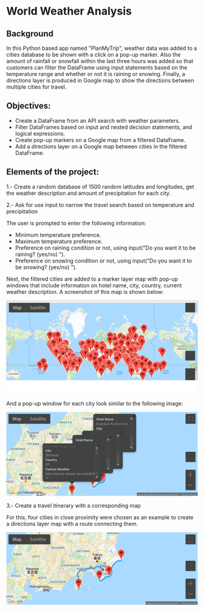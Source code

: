 # World Weather Analysis

## Background

In this Python based app named "PlanMyTrip", weather data was added to a cities database to be shown with a click on a pop-up marker. Also the amount of rainfall or snowfall within the last three hours was added so that customers can filter the DataFrame using input statements based on the temperature range and whether or not it is raining or snowing. Finally, a directions layer is produced in Google map to show the directions between multiple cities for travel.

## Objectives:

- Create a DataFrame from an API search with weather parameters.
- Filter DataFrames based on input and nested decision statements, and logical expressions.
- Create pop-up markers on a Google map from a filtered DataFrame.
- Add a directions layer on a Google map between cities in the filtered DataFrame.

## Elements of the project:

1.- Create a random database of 1500 random latitudes and longitudes, get the weather description and amount of precipitation for each city.

2.- Ask for use input to narrow the travel search based on temperature and precipitation

  The user is prompted to enter the following information:
  - Minimum temperature preference.
  - Maximum temperature preference.
  - Preference on raining condition or not, using input("Do you want it to be raining? (yes/no) ").
  - Preference on snowing condition or not, using input("Do you want it to be snowing? (yes/no) ").
  
  Next, the filtered cities are added to a marker layer map with pop-up windows that include information on hotel name, city, country, current weather description. A screenshot of this map is shown below:

![Plot 1](image/WeatherPy_vacation_map.png.png)

  And a pop-up window for each city look similar to the following image:

![Plot 2](image/WeatherPy_travel_map_markers.png)

3.- Create a travel itinerary with a corresponding map

For this, four cities in close proximity were chosen as an example to create a directions layer map with a route connecting them.

![Plot 3](image/WeatherPy_travel_map.png)





